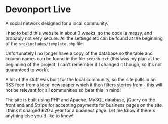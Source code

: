 # Devonport Live
A social network designed for a local community.

I had to build this website in about 3 weeks, so the code is messy, and probably not very secure. All the settings etc can be found at the beginning of the `src/includes/template.php` file.

Unfortunately I no longer have a copy of the database so the table and column names can be found in the file `src/db.txt` (this was my plan at the beginning of the project, I can't remember if I changed it though, so it's not guaranteed to work).

A lot of the stuff was built for the local community, so the site pulls in an RSS feed from a local newspaper which it then filters stories from - this will not be relevant for all communities so bear this in mind!

The site is built using PHP and Apache, MySQL database, jQuery on the front end and Stripe for accepting payments for business pages on the site. I think it charged £20 a year for a business page. Let me know if there's anything else you'd like to know!